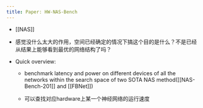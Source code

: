 ```yaml
---
title: Paper: HW-NAS-Bench
---
```


- [[NAS]]

- 感觉没什么太大的作用，空间已经确定的情况下搞这个目的是什么？不是已经从结果上能够看到最优的网络结构了吗？

- Quick overview:
	 - benchmark latency and power on different devices of all the networks within the search space of two SOTA NAS method([[NAS-Bench-201]] and [[FBNet]])

	 - 可以查找对应hardware上某一个神经网络的运行速度
